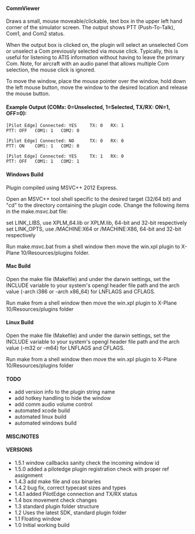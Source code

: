 #### CommViewer
Draws a small, mouse moveable/clickable, text box in the upper left hand corner
of the simulator screen. The output shows PTT (Push-To-Talk), Com1, and Com2 status.

When the output box is clicked on, the plugin will select an unselected Com
or unselect a Com previously selected via mouse click. Typically, this is useful
for listening to ATIS information without having to leave the primary Com. Note,
for aircraft with an audio panel that allows multiple Com selection, the mouse
click is ignored.

To move the window, place the mouse pointer over the window, hold down the
left mouse button, move the window to the desired location and release the
mouse button.


#### Example Output (COMx: 0=Unselected, 1=Selected, TX/RX: ON=1, OFF=0):
```
[Pilot Edge] Connected: YES     TX: 0   RX: 1
PTT: OFF   COM1: 1   COM2: 0
```
```
[Pilot Edge] Connected: NO      TX: 0   RX: 0
PTT: ON    COM1: 1   COM2: 0
```
```
[Pilot Edge] Connected: YES     TX: 1   RX: 0
PTT: OFF   COM1: 1   COM2: 1
```

#### Windows Build
Plugin compiled using MSVC++ 2012 Express.

Open an MSVC++ tool shell specific to the desired target (32/64 bit) and "cd"
to the directory containing the plugin code. Change the following items in the
make.msvc.bat file:

set LINK_LIBS, use XPLM_64.lib or XPLM.lib, 64-bit and 32-bit respectively
set LINK_OPTS, use /MACHINE:X64 or /MACHINE:X86, 64-bit and 32-bit respectively


Run make.msvc.bat from a shell window then move the win.xpl plugin to
X-Plane 10/Resources/plugins folder.

#### Mac Build
Open the make file (Makefile) and under the darwin settings, set the INCLUDE
variable to your system's opengl header file path and the arch value (-arch i386 or
-arch x86_64) for LNFLAGS and CFLAGS.

Run make from a shell window then move the win.xpl plugin to X-Plane 10/Resources/plugins folder

#### Linux Build
Open the make file (Makefile) and under the darwin settings, set the INCLUDE
variable to your system's opengl header file path and the arch value (-m32 or
-m64) for LNFLAGS and CFLAGS.

Run make from a shell window then move the win.xpl plugin to X-Plane 10/Resources/plugins folder

#### TODO
- add version info to the plugin string name
- add hotkey handling to hide the window
- add comm audio volume control
- automated xcode build
- automated linux build
- automated windows build


#### MISC/NOTES


#### VERSIONS
- 1.5.1 window callbacks sanity check the incoming window id
- 1.5.0 added a pilotedge plugin registration check with proper ref assignment
- 1.4.3 add make file and osx binaries
- 1.4.2 bug fix, correct typecast sizes and types
- 1.4.1 added PilotEdge connection and TX/RX status
- 1.4 box movement check changes
- 1.3 standard plugin folder structure
- 1.2 Uses the latest SDK, standard plugin folder
- 1.1 Floating window
- 1.0 Initial working build
